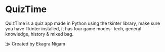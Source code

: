 # QuizTime

QuizTime is a quiz app made in Python using the tkinter library, 
make sure you have Tkinter installed, 
it has four game modes- tech, general knowledge, history & mixed bag.

⨠ Created by Ekagra Nigam
